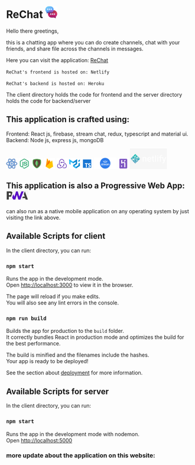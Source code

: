 # ReChat  ![](readmeImages/favicon-32x32.png)


Hello there greetings,

this is a chatting app where you can do create channels, chat with your friends, and share file across the channels in messages.

Here you can visit the application: [ReChat](https://rechatt.netlify.app/)

 `ReChat's frontend is hosted on: Netlify`

 `ReChat's backend is hosted on: Heroku`
 
 The client directory holds the code for frontend and the server directory holds the code for backend/server

## This application is crafted using: <br />
Frontend: React js, firebase, stream chat, redux, typescript and material ui. <br />
Backend: Node js, express js, mongoDB

![](readmeImages/react.png) ![](readmeImages/node-js.png) ![](readmeImages/mongodb.png) ![](readmeImages/firebase.png) ![](readmeImages/redux.png) ![](readmeImages/mui.png) ![](readmeImages/typescript.png) <img src='readmeImages/stream-chat.png' width='60' /> ![](readmeImages/heroku.png) <img src='readmeImages/netlify.png' width='100' />

## This application is also a Progressive Web App:  <img src='readmeImages/pwa.png' width='60' /> 

can also run as a native mobile application on any operating system by just visiting the link above.

## Available Scripts for client

In the client directory, you can run:

### `npm start`

Runs the app in the development mode.\
Open [http://localhost:3000](http://localhost:3000) to view it in the browser.

The page will reload if you make edits.\
You will also see any lint errors in the console.

### `npm run build`

Builds the app for production to the `build` folder.\
It correctly bundles React in production mode and optimizes the build for the best performance.

The build is minified and the filenames include the hashes.\
Your app is ready to be deployed!

See the section about [deployment](https://facebook.github.io/create-react-app/docs/deployment) for more information.

## Available Scripts for server

In the client directory, you can run:

### `npm start`

Runs the app in the development mode with nodemon.\
Open [http://localhost:5000](http://localhost:5000)

### more update about the application on this website: 
